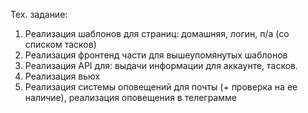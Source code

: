 Тех. задание:
1. Реализация шаблонов для страниц: домашняя, логин, п/а
(со списком тасков)
2. Реализация фронтенд части для вышеупомянутых шаблонов
3. Реализация API для: выдачи информации для аккаунте,
тасков.
4. Реализация вьюх
5. Реализация системы оповещений для почты (+ проверка на ее наличие), реализация оповещения в телеграмме
